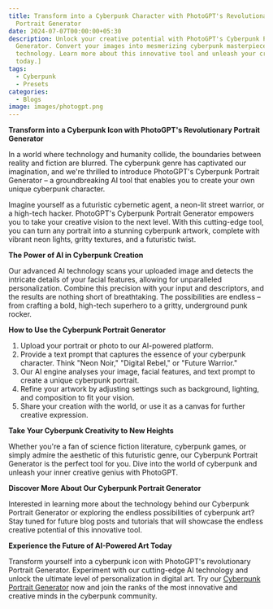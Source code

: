 ```yaml
---
title: Transform into a Cyberpunk Character with PhotoGPT's Revolutionary
  Portrait Generator
date: 2024-07-07T00:00:00+05:30
description: Unlock your creative potential with PhotoGPT's Cyberpunk Portrait
  Generator. Convert your images into mesmerizing cyberpunk masterpieces with AI
  technology. Learn more about this innovative tool and unleash your creativity
  today.]
tags:
  - Cyberpunk
  - Presets
categories:
  - Blogs
image: images/photogpt.png
---
```

**Transform into a Cyberpunk Icon with PhotoGPT's Revolutionary Portrait Generator**

In a world where technology and humanity collide, the boundaries between reality and fiction are blurred. The cyberpunk genre has captivated our imagination, and we're thrilled to introduce PhotoGPT's Cyberpunk Portrait Generator – a groundbreaking AI tool that enables you to create your own unique cyberpunk character.


Imagine yourself as a futuristic cybernetic agent, a neon-lit street warrior, or a high-tech hacker. PhotoGPT's Cyberpunk Portrait Generator empowers you to take your creative vision to the next level. With this cutting-edge tool, you can turn any portrait into a stunning cyberpunk artwork, complete with vibrant neon lights, gritty textures, and a futuristic twist.

**The Power of AI in Cyberpunk Creation**

Our advanced AI technology scans your uploaded image and detects the intricate details of your facial features, allowing for unparalleled personalization. Combine this precision with your input and descriptors, and the results are nothing short of breathtaking. The possibilities are endless – from crafting a bold, high-tech superhero to a gritty, underground punk rocker.

**How to Use the Cyberpunk Portrait Generator**

1. Upload your portrait or photo to our AI-powered platform.
2. Provide a text prompt that captures the essence of your cyberpunk character. Think "Neon Noir," "Digital Rebel," or "Future Warrior."
3. Our AI engine analyses your image, facial features, and text prompt to create a unique cyberpunk portrait.
4. Refine your artwork by adjusting settings such as background, lighting, and composition to fit your vision.
5. Share your creation with the world, or use it as a canvas for further creative expression.

**Take Your Cyberpunk Creativity to New Heights**

Whether you're a fan of science fiction literature, cyberpunk games, or simply admire the aesthetic of this futuristic genre, our Cyberpunk Portrait Generator is the perfect tool for you. Dive into the world of cyberpunk and unleash your inner creative genius with PhotoGPT.

**Discover More About Our Cyberpunk Portrait Generator**

Interested in learning more about the technology behind our Cyberpunk Portrait Generator or exploring the endless possibilities of cyberpunk art? Stay tuned for future blog posts and tutorials that will showcase the endless creative potential of this innovative tool.

**Experience the Future of AI-Powered Art Today**

Transform yourself into a cyberpunk icon with PhotoGPT's revolutionary Portrait Generator. Experiment with our cutting-edge AI technology and unlock the ultimate level of personalization in digital art. Try our [Cyberpunk Portrait Generator](https://www.photogptai.com/presets/cyberpunk) now and join the ranks of the most innovative and creative minds in the cyberpunk community.

